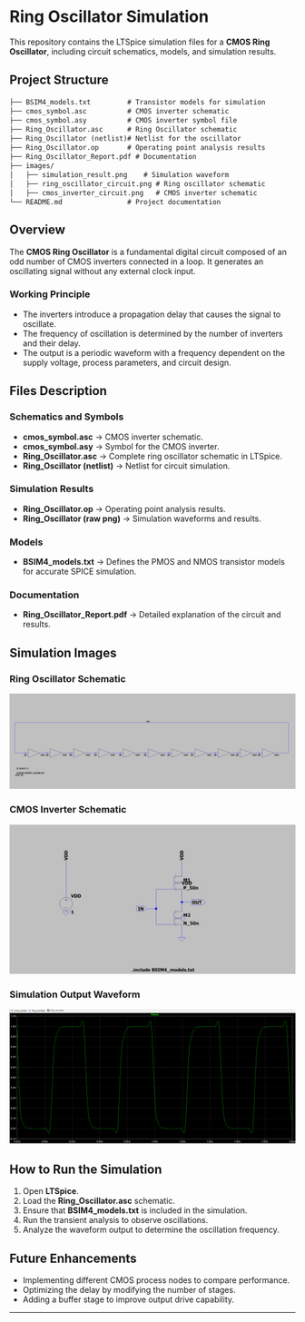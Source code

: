 # Ring Oscillator Simulation

This repository contains the LTSpice simulation files for a **CMOS Ring Oscillator**, including circuit schematics, models, and simulation results.

## Project Structure

```
├── BSIM4_models.txt         # Transistor models for simulation
├── cmos_symbol.asc          # CMOS inverter schematic
├── cmos_symbol.asy          # CMOS inverter symbol file
├── Ring_Oscillator.asc      # Ring Oscillator schematic
├── Ring_Oscillator (netlist)# Netlist for the oscillator
├── Ring_Oscillator.op       # Operating point analysis results
├── Ring_Oscillator_Report.pdf # Documentation
├── images/
│   ├── simulation_result.png    # Simulation waveform
│   ├── ring_oscillator_circuit.png # Ring oscillator schematic
│   ├── cmos_inverter_circuit.png   # CMOS inverter schematic
└── README.md                # Project documentation
```

## Overview
The **CMOS Ring Oscillator** is a fundamental digital circuit composed of an odd number of CMOS inverters connected in a loop. It generates an oscillating signal without any external clock input.

### Working Principle
- The inverters introduce a propagation delay that causes the signal to oscillate.
- The frequency of oscillation is determined by the number of inverters and their delay.
- The output is a periodic waveform with a frequency dependent on the supply voltage, process parameters, and circuit design.

## Files Description

### **Schematics and Symbols**
- **cmos_symbol.asc** → CMOS inverter schematic.
- **cmos_symbol.asy** → Symbol for the CMOS inverter.
- **Ring_Oscillator.asc** → Complete ring oscillator schematic in LTSpice.
- **Ring_Oscillator (netlist)** → Netlist for circuit simulation.

### **Simulation Results**
- **Ring_Oscillator.op** → Operating point analysis results.
- **Ring_Oscillator (raw png)** → Simulation waveforms and results.

### **Models**
- **BSIM4_models.txt** → Defines the PMOS and NMOS transistor models for accurate SPICE simulation.

### **Documentation**
- **Ring_Oscillator_Report.pdf** → Detailed explanation of the circuit and results.

## Simulation Images

### **Ring Oscillator Schematic**
![Ring Oscillator Circuit](screenshots/Ring_Oscillator_circuit.png)

### **CMOS Inverter Schematic**
![CMOS Inverter Circuit](screenshots/CMOS_Invertor_Circuit.png)

### **Simulation Output Waveform**
![Simulation Result](screenshots/Oscillator_Waveform.png)

## How to Run the Simulation
1. Open **LTSpice**.
2. Load the **Ring_Oscillator.asc** schematic.
3. Ensure that **BSIM4_models.txt** is included in the simulation.
4. Run the transient analysis to observe oscillations.
5. Analyze the waveform output to determine the oscillation frequency.

## Future Enhancements
- Implementing different CMOS process nodes to compare performance.
- Optimizing the delay by modifying the number of stages.
- Adding a buffer stage to improve output drive capability.

---